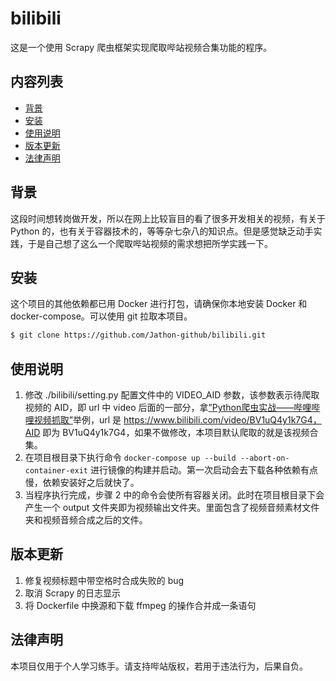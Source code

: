 # bilibili

这是一个使用 Scrapy 爬虫框架实现爬取哔站视频合集功能的程序。

## 内容列表

- [背景](#背景)
- [安装](#安装)
- [使用说明](#使用说明)
- [版本更新](#版本更新)
- [法律声明](#法律声明)

## 背景

这段时间想转岗做开发，所以在网上比较盲目的看了很多开发相关的视频，有关于 Python 的，也有关于容器技术的，等等杂七杂八的知识点。但是感觉缺乏动手实践，于是自己想了这么一个爬取哔站视频的需求想把所学实践一下。

## 安装

这个项目的其他依赖都已用 Docker 进行打包，请确保你本地安装 Docker 和 docker-compose。可以使用 git 拉取本项目。

```sh
$ git clone https://github.com/Jathon-github/bilibili.git
```

## 使用说明

1. 修改 ./bilibili/setting.py 配置文件中的 VIDEO_AID 参数，该参数表示待爬取视频的 AID，即 url 中 video 后面的一部分，拿[”Python爬虫实战——哔哩哔哩视频抓取”](https://www.bilibili.com/video/BV1uQ4y1k7G4)举例，url 是 https://www.bilibili.com/video/BV1uQ4y1k7G4，AID 即为 BV1uQ4y1k7G4，如果不做修改，本项目默认爬取的就是该视频合集。
2. 在项目根目录下执行命令 `docker-compose up --build --abort-on-container-exit` 进行镜像的构建并启动。第一次启动会去下载各种依赖有点慢，依赖安装好之后就快了。
3. 当程序执行完成，步骤 2 中的命令会使所有容器关闭。此时在项目根目录下会产生一个 output 文件夹即为视频输出文件夹。里面包含了视频音频素材文件夹和视频音频合成之后的文件。

## 版本更新

1. 修复视频标题中带空格时合成失败的 bug
2. 取消 Scrapy 的日志显示
3. 将 Dockerfile 中换源和下载 ffmpeg 的操作合并成一条语句

## 法律声明

本项目仅用于个人学习练手。请支持哔站版权，若用于违法行为，后果自负。
